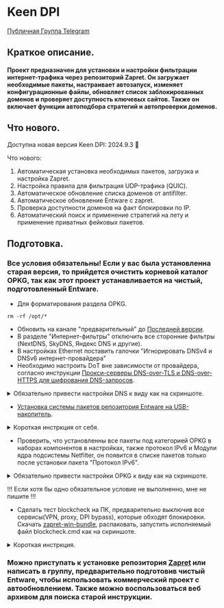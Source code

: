 # Keen DPI

[Публичная Группа Telegram](https://t.me/keenetic_boost)

## Краткое описание.
#### Проект предназначен для установки и настройки фильтрации интернет-трафика через репозиторий Zapret. Он загружает необходимые пакеты, настраивает автозапуск, изменяет конфигурационные файлы, обновляет список заблокированных доменов и проверяет доступность ключевых сайтов. Также он включает функции автоподбора стратегий и автопроверки доменов.

## Что нового.
Доступна новая версия Keen DPI: 2024.9.3 🎉 

Что нового: 
1. Автоматическая установка необходимых пакетов, загрузка и настройка Zapret. 
2. Настройка правила для фильтрация UDP-трафика (QUIC). 
3. Автоматическое обновление списка доменов от antifilter. 
4. Автоматическое обновление Entware с zapret. 
5. Проверка доступности доменов на факт блокировки по IP. 
6. Автоматический поиск и применение стратегий на лету и применение приватных фейковых пакетов.

## Подготовка.
###  Все условия обязательны! Если у вас была установленна старая версия, то прийдется очистить корневой каталог OPKG, так как этот проект устанавливается на чистый, подготовленный Entware.
- Для форматирования раздела OPKG.
```shell
rm -rf /opt/*
```

- Обновить на канале "предварительный" до [Последней версии](https://docs.keenetic.com/eaeu/ultra/kn-1811/ru/24723-latest-development-release.html).
- В разделе "Интернет-фильтры" отключить все сторонние фильтры (NextDNS, SkyDNS, Яндекс DNS и другие).
- В настройках Ethernet поставить галочки "Игнорировать DNSv4 и DNSv6 интернет-провайдера"
- Необходимо настроить DоT вне зависимости от провайдера, согласно инструкции [Прокси-серверы DNS-over-TLS и DNS-over-HTTPS для шифрования DNS-запросов](https://help.keenetic.com/hc/ru/articles/360007687159).
<details>
    <summary>Обязательно привести настройки DNS к виду как на скриншоте.</summary>

- DoT1:
  ```
  ams01.dnscry.pt
  ```
- DoT2:
  ```
  77.88.8.8
  ```
  ```
  common.dot.dns.yandex.net
  ```
  - Еще один эффективный вариант - использовать ресолвер от yandex 77.88.8.88 на нестандартном порту 1253. Многие провайдеры не анализируют обращения к DNS на нестандартных портах.

![image](https://github.com/user-attachments/assets/4ab290e8-9dcd-4143-a3f2-584fd0a21530)

</details>

- [Установка системы пакетов репозитория Entware на USB-накопитель](https://help.keenetic.com/hc/ru/articles/360021214160).

<details>
    <summary>Короткая инстркция от себя.</summary>
    
1. Подключить флэш накопитель к ПК и подготовить его разделы. Для работы менеджера пакетов OPKG диск должен быть отформатирован в файловой системе EXT, желательно этой программой DiskGenius(архив можно взять в ТГ). В программе выберите флэшку, удалите все разделы, создайте новый как на скриншоте ниже и примените, нажам Save All  в верхнем левом углу.

![Снимок экрана 2024-09-10 174029](https://github.com/user-attachments/assets/0bd134b7-f5c9-4d1f-a22d-f41430c1f655)

![Снимок экрана 2024-09-10 174047](https://github.com/user-attachments/assets/fe08613c-b0fb-41b1-913c-1fd386dee543)

2. В компонентах операционной системы, спуститься в самый низ до раздела Пакеты OPKG и поставить везде галочки как на скриншоте ниже, применить и перезагрузиться.

![Снимок экрана 2024-09-30 132953](https://github.com/user-attachments/assets/4b813281-2b29-4e25-9945-54ae87331dd4)

3. Теперь нужно установить репозиторий системы пакетов Entware.

- Для моделей 4G (KN-1212), Omni (KN-1410), Extra (KN-1710/1711/1713), Giga (KN-1010/1011), Ultra (KN-1810), Viva (KN-1910/1912), Giant (KN-2610), Hero 4G (KN-2310), Hopper (KN-3810) и Zyxel Keenetic II / III, Extra, Extra II, Giga II / III, Omni, Omni II, Viva, Ultra, Ultra II используйте для установки архив mipsel — [mipsel-installer.tar.gz](https://bin.entware.net/mipselsf-k3.4/installer/mipsel-installer.tar.gz).

- Для моделей Ultra SE (KN-2510), Giga SE (KN-2410), DSL (KN-2010), Duo (KN-2110), Ultra SE (KN-2510), Hopper DSL (KN-3610) и Zyxel Keenetic DSL, LTE, VOX используйте для установки архив mips — [mips-installer.tar.gz](https://bin.entware.net/mipssf-k3.4/installer/mips-installer.tar.gz).

- Для моделей Peak (KN-2710), Ultra (KN-1811), Hopper SE (KN-3812) используйте архив aarch64 — [aarch64-installer.tar.gz](https://bin.entware.net/aarch64-k3.10/installer/aarch64-installer.tar.gz).

4. Например скачали [mipsel-installer.tar.gz](https://bin.entware.net/mipselsf-k3.4/installer/mipsel-installer.tar.gz).

- Подключите уже подготовленный накопитель c файловой системой EXT4 к USB-порту роутера. Диск должен отобразиться на странице "Приложения" в разделе "Диски и принтеры".

![Снимок экрана 2024-09-10 174748](https://github.com/user-attachments/assets/56349a82-95f8-46a2-b85a-26f5d2929180)

- Нажмите на флэшку и в корневом каталоге OPKG создайте директорию install, куда положите файл, например [mipsel-installer.tar.gz](https://bin.entware.net/mipselsf-k3.4/installer/mipsel-installer.tar.gz) ниже скринщот как должно быть.

![Снимок экрана 2024-09-10 175124](https://github.com/user-attachments/assets/f508739a-59fd-42be-872a-39733af57cc3)

5. Перейдите на страницу OPKG для выбора накопителя и нажмите применить. Идем в раздел диагностика, открываем журнал, дожидаемся сообщений installer: [5/5] Установка системы пакетов "Entware" завершена! Не забудьте сменить пароль и номер порта! И System configuration save.

![Снимок экрана 2024-09-10 175304](https://github.com/user-attachments/assets/5c451982-a36c-4a3d-aacb-497e8898caa4)

6. Скачайте [Putty](https://the.earth.li/~sgtatham/putty/latest/w64/putty.exe) для работы с протоколами SSH и Telnet. Запустите и выберите тип подключения SSH, впишите IP-адрес роутера в домашнем сегменте Home (по умолчанию 192.168.1.1), укажите 22-й порт или 222-й порт, если не подключается и нажмите кнопку Open. Если заходили под admin, то вводим exe sh.

![Снимок экрана 2024-09-10 175953](https://github.com/user-attachments/assets/066ae86b-237d-4e29-aae8-fd8ef6236b74)

7. Если видите это, то подготовка завершена.

![Снимок экрана 2024-09-10 180159](https://github.com/user-attachments/assets/21c9e155-25cf-41e6-8699-163afc839733)

</details>

- Проверить, что установленны все пакеты под категорией OPKG в наборах компонентов в настройках, также протокол IPv6 и Модули ядра подсистемы Netfilter, он появится в списке пакетов только после установки пакета "Протокол IPv6".

<details>
    <summary>Обязательно привести настройки OPKG к виду как на скриншоте.</summary>

![image](https://github.com/user-attachments/assets/9ee6d4c2-3311-483f-a930-6158c5f5ae82)

  - Проверить наличие галочки Протокол IPV6

![image](https://github.com/user-attachments/assets/bd52fd5c-0d96-40f3-93cf-2af89fdd9358)

</details>

!!! Если хотя бы одно обязательное условие не выполненно, мне не пишите !!!

- Сделать тест blockcheck на ПК, предварительно выключив все сервисы(VPN, proxy, DPI bypass), которые обходят блокировки. Скачать [zapret-win-bundle](https://github.com/bol-van/zapret-win-bundle/archive/refs/heads/master.zip), распаковать, запустить исполняемый файл blockcheck.cmd как на скриншоте.

<details>
    <summary>Короткая инстркция.</summary>

1. Запустить:

![Снимок экрана 2024-09-10 180749](https://github.com/user-attachments/assets/93f9438d-1bf4-400e-bab3-17fc652ef304)

2. Вставить:

Сначала отдельно прогоняем для YouTube:
```bash
rr1---sn-ntq7ynle.googlevideo.com rr2---sn-q4flrnel.googlevideo.com rr3---sn-n8v7kn7k.googlevideo.com rr4---sn-jvhnu5g-n8ve7.googlevideo.com rr5---sn-jvhnu5g-n8v6.googlevideo.com rr6---sn-jvhnu5g-gv8e.googlevideo.com
```
Затем для всего стального, если потребуется:
```bash
rutor.info rutracker.org facebook.com static.xx.fbcdn.net scontent-hel3-1.xx.fbcdn.net instagram.com x.com scontent-hel3-1.xx.fbcdn.net scontent-hel3-1.cdninstagram.com
```
Или все вместе, но это займет очень много времени, более 4 часов, лучше ставить на ночь:
```bash
rr1---sn-ntq7ynle.googlevideo.com rr2---sn-q4flrnel.googlevideo.com rr3---sn-n8v7kn7k.googlevideo.com rr4---sn-jvhnu5g-n8ve7.googlevideo.com rr5---sn-jvhnu5g-n8v6.googlevideo.com rr6---sn-jvhnu5g-gv8e.googlevideo.com rutor.info rutracker.org facebook.com static.xx.fbcdn.net scontent-hel3-1.xx.fbcdn.net instagram.com x.com scontent-hel3-1.xx.fbcdn.net scontent-hel3-1.cdninstagram.com
```

3. Отвечать в такой последовательности: у у у у затем клавишу "enter" до тех пор пока не начнется тестирование и ждем, тест около 3 часов может длиться. Итог Summary скинуть в группу.

</details>

### Можно приступать к установке репозитория [Zapret](https://github.com/bol-van/zapret) или написать в группу, предварительно подготовив чистый Entware, чтобы использовать  коммерческий проект с автообновлением. Также можно воспользоваться веб архивом для поиска старой инструкции.
